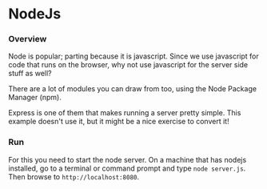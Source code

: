 # NodeJs

### Overview
Node is popular; parting because it is javascript.  Since we use javascript for
code that runs on the browser, why not use javascript for the server side stuff
as well?

There are a lot of modules you can draw from too, using the Node Package Manager
(npm).

Express is one of them that makes running a server pretty simple.  This example
doesn't use it, but it might be a nice exercise to convert it!

### Run
For this you need to start the node server.  On a machine that has nodejs installed,
go to a terminal or command prompt and type `node server.js`.  Then browse to
`http://localhost:8080`.
